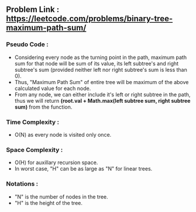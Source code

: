 ## Problem Link : https://leetcode.com/problems/binary-tree-maximum-path-sum/

### Pseudo Code :
  - Considering every node as the turning point in the path, maximum path sum for that node will be sum of its value, its left subtree's and right subtree's sum (provided neither left nor right subtree's sum is less than 0).
  - Thus, "Maximum Path Sum" of entire tree will be maximum of the above calculated value for each node.
  - From any node, we can either include it's left or right subtree in the path, thus we will return **(root.val + Math.max(left subtree sum, right subtree sum)** from the function.

### Time Complexity :
  - O(N) as every node is visited only once.

### Space Complexity :
  - O(H) for auxillary recursion space.
  - In worst case, "H" can be as large as "N" for linear trees.
  
### Notations :
  - "N" is the number of nodes in the tree.
  - "H" is the height of the tree.
